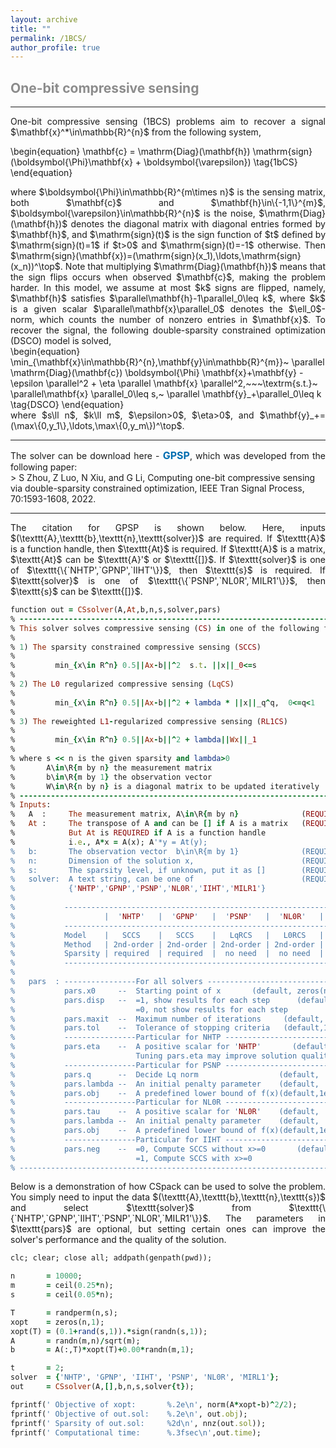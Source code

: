 ```yaml
---
layout: archive
title: ""   
permalink: /1BCS/
author_profile: true
---
```


<style>
a:link {
  text-decoration: none;
}

a:visited {
  text-decoration: none;
}

a:hover {
  text-decoration: underline;
}

a:active {
  text-decoration: underline;
}
</style>

 

##  <span style="color:#8C8C8C"> One-bit compressive sensing</span> 
---
<div style="text-align:justify;">
One-bit compressive sensing (1BCS) problems aim to recover a signal $\mathbf{x}^*\in\mathbb{R}^{n}$ from the following system,
</div>

\begin{equation}
\mathbf{c} = \mathrm{Diag}(\mathbf{h}) \mathrm{sign}(\boldsymbol{\Phi}\mathbf{x} + \boldsymbol{\varepsilon}) \tag{1bCS}
\end{equation} 

<div style="text-align:justify;">
where $\boldsymbol{\Phi}\in\mathbb{R}^{m\times n}$ is the sensing matrix, both $\mathbf{c}$ and $\mathbf{h}\in\{-1,1\}^{m}$, $\boldsymbol{\varepsilon}\in\mathbb{R}^{n}$ is the noise, $\mathrm{Diag}(\mathbf{h})$ denotes the diagonal matrix with diagonal entries formed by $\mathbf{h}$, and $\mathrm{sign}(t)$ is the sign function of $t$ defined by $\mathrm{sign}(t)=1$ if $t>0$ and $\mathrm{sign}(t)=-1$ otherwise. Then $\mathrm{sign}(\mathbf{x})=(\mathrm{sign}(x_1),\ldots,\mathrm{sign}(x_n))^\top$. Note that multiplying $\mathrm{Diag}(\mathbf{h})$ means that the sign flips occurs when observed $\mathbf{c}$, making the problem harder. In this model, we assume at most $k$ signs are flipped, namely, $\mathbf{h}$ satisfies $\parallel\mathbf{h}-1\parallel_0\leq k$, where $k$ is a given scalar $\parallel\mathbf{x}\parallel_0$ denotes the $\ell_0$-norm, which counts the number of nonzero entries in $\mathbf{x}$. To recover the signal, the following double-sparsity constrained optimization (DSCO) model is solved, 
</div>      
\begin{equation}
\min_{\mathbf{x}\in\mathbb{R}^{n},\mathbf{y}\in\mathbb{R}^{m}}~  \parallel \mathrm{Diag}(\mathbf{c}) \boldsymbol{\Phi} \mathbf{x}+\mathbf{y} -\epsilon \parallel^2 + \eta \parallel \mathbf{x} \parallel^2,~~~\textrm{s.t.}~ \parallel\mathbf{x} \parallel_0\leq s,~ \parallel \mathbf{y}_+\parallel_0\leq k \tag{DSCO}
\end{equation}
<div style="text-align:justify;">
where $s\ll n$, $k\ll m$, $\epsilon>0$, $\eta>0$, and $\mathbf{y}_+=(\max\{0,y_1\},\ldots,\max\{0,y_m\})^\top$.
</div> 
  
---
<div style="text-align:justify;">
The solver can be download here - <a style="font-size: 16px; font-weight: bold;color:#006DB0" href="https://github.com/ShenglongZhou/GPSP" target="_blank">GPSP</a>, which was developed from the following paper:
</div>  
>  <span style="font-size: 14px"> S Zhou, Z Luo, N Xiu, and G Li, Computing one-bit compressive sensing via double-sparsity constrained optimization, IEEE Tran Signal Process, 70:1593-1608, 2022. </span>
  
---
<div style="text-align:justify;">
The citation for GPSP is shown below. Here, inputs $(\texttt{A},\texttt{b},\texttt{n},\texttt{solver})$ are required. If $\texttt{A}$ is a function handle, then $\texttt{At}$ is required. If $\texttt{A}$ is a matrix,  $\texttt{At}$ can be $\texttt{A}'$ or $\texttt{[]}$. If $\texttt{solver}$ is one of $\texttt{\{`NHTP',`GPNP',`IIHT'\}}$, then $\texttt{s}$ is required. If $\texttt{solver}$ is one of $\texttt{\{`PSNP',`NL0R',`MILR1'\}}$, then $\texttt{s}$ can be $\texttt{[]}$.
</div>

<p style="line-height: 1;"></p>

```ruby
function out = CSsolver(A,At,b,n,s,solver,pars)
% -------------------------------------------------------------------------
% This solver solves compressive sensing (CS) in one of the following forms
%
% 1) The sparsity constrained compressive sensing (SCCS)
%
%         min_{x\in R^n} 0.5||Ax-b||^2  s.t. ||x||_0<=s
%
% 2) The L0 regularized compressive sensing (LqCS)
%
%         min_{x\in R^n} 0.5||Ax-b||^2 + lambda * ||x||_q^q,  0<=q<1 
%
% 3) The reweighted L1-regularized compressive sensing (RL1CS)
%
%         min_{x\in R^n} 0.5||Ax-b||^2 + lambda||Wx||_1
%
% where s << n is the given sparsity and lambda>0 
%       A\in\R{m by n} the measurement matrix
%       b\in\R{m by 1} the observation vector 
%       W\in\R{n by n} is a diagonal matrix to be updated iteratively
% -------------------------------------------------------------------------
% Inputs:
%   A  :     The measurement matrix, A\in\R{m by n}              (REQUIRED)
%   At :     The transpose of A and can be [] if A is a matrix   (REQUIRED)
%            But At is REQUIRED if A is a function handle 
%            i.e., A*x = A(x); A'*y = At(y); 
%   b:       The observation vector  b\in\R{m by 1}              (REQUIRED)
%   n:       Dimension of the solution x,                        (REQUIRED)
%   s:       The sparsity level, if unknown, put it as []        (REQUIRED)
%   solver:  A text string, can be one of                        (REQUIRED)
%            {'NHTP','GPNP','PSNP','NL0R','IIHT','MILR1'}
%
%           --------------------------------------------------------------------------------
%                    |  'NHTP'   |  'GPNP'   |  'PSNP'   |  'NL0R'   |  'IIHT'   |  'MIRL1'   
%           --------------------------------------------------------------------------------
%           Model    |   SCCS    |   SCCS    |   LqRCS   |   L0RCS   |   SCCS    |   RL1CS     
%           Method   | 2nd-order | 2nd-order | 2nd-order | 2nd-order | 1st-order | 1st-order  
%           Sparsity | required  | required  |  no need  |  no need  | required  |  no need
%           --------------------------------------------------------------------------------  
%
%   pars  : ----------------For all solvers -------------------------------
%           pars.x0     --  Starting point of x       (default, zeros(n,1))                     
%           pars.disp   --  =1, show results for each step      (default,1)
%                           =0, not show results for each step
%           pars.maxit  --  Maximum number of iterations     (default, 2e3) 
%           pars.tol    --  Tolerance of stopping criteria   (default,1e-6)
%           ----------------Particular for NHTP ---------------------------
%           pars.eta    --  A positive scalar for 'NHTP'       (default, 1)  
%                           Tuning pars.eta may improve solution quality.
%           ----------------Particular for PSNP ---------------------------
%           pars.q      --  Decide Lq norm                  (default,  0.5)  
%           pars.lambda --  An initial penalty parameter    (default,  0.1)
%           pars.obj    --  A predefined lower bound of f(x)(default,1e-20)
%           ----------------Particular for NL0R ---------------------------
%           pars.tau    --  A positive scalar for 'NL0R'    (default,    1)  
%           pars.lambda --  An initial penalty parameter    (default,  0.1)
%           pars.obj    --  A predefined lower bound of f(x)(default,1e-20)
%           ----------------Particular for IIHT ---------------------------
%           pars.neg    --  =0, Compute SCCS without x>=0       (default,0)
%                           =1, Compute SCCS with x>=0
% -------------------------------------------------------------------------
```

<div style="text-align:justify;">
Below is a demonstration of how CSpack can be used to solve the problem. You simply need to input the data $(\texttt{A},\texttt{b},\texttt{n},\texttt{s})$  and select $\texttt{solver}$ from $\texttt{\{`NHTP',`GPNP',`IIHT',`PSNP',`NL0R',`MILR1'\}}$. The parameters in $\texttt{pars}$ are optional, but setting certain ones can improve the solver's performance and the quality of the solution.
</div>

<p style="line-height: 1;"></p>

```ruby
clc; clear; close all; addpath(genpath(pwd));

n       = 10000;  
m       = ceil(0.25*n); 
s       = ceil(0.05*n); 

T       = randperm(n,s);  
xopt    = zeros(n,1);
xopt(T) = (0.1+rand(s,1)).*sign(randn(s,1));  
A       = randn(m,n)/sqrt(m);   
b       = A(:,T)*xopt(T)+0.00*randn(m,1);  

t       = 2; 
solver  = {'NHTP', 'GPNP', 'IIHT', 'PSNP', 'NL0R', 'MIRL1'};
out     = CSsolver(A,[],b,n,s,solver{t}); 

fprintf(' Objective of xopt:       %.2e\n', norm(A*xopt-b)^2/2);
fprintf(' Objective of out.sol:    %.2e\n', out.obj);
fprintf(' Sparsity of out.sol:     %2d\n', nnz(out.sol));
fprintf(' Computational time:      %.3fsec\n',out.time); 
```
